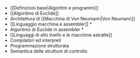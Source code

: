 - [[Definizioni base|Algoritmi e programmi]]
- [[Algoritmo di Euclide]]
- Architettura di [[Macchina di Von Neumann|Von Neumann]]
- [[Linguaggio macchina e assembler]] *
- Algoritmo di Euclide in assembler *
- [[Linguaggi di alto livello e le macchine astratte]]
- Compilatori ed interpreti
- Programmazione strutturata
- Semantica delle strutture di controllo